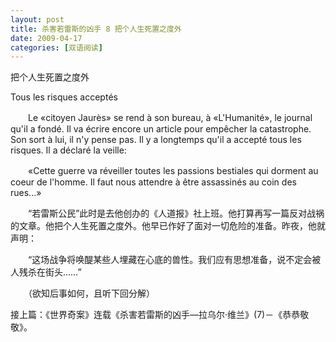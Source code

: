 ```yaml
---
layout: post
title: 杀害若雷斯的凶手 8 把个人生死置之度外
date: 2009-04-17
categories: [双语阅读]  
---
```


把个人生死置之度外

Tous les risques acceptés

　　Le «citoyen Jaurès» se rend à son bureau, à «L'Humanité», le journal qu'il a fondé. Il va écrire encore un article pour empêcher la catastrophe. Son sort à lui, il n'y pense pas. Il y a longtemps qu'il a accepté tous les risques. Il a déclaré la veille:

　　«Cette guerre va réveiller toutes les passions bestiales qui dorment au coeur de l'homme. Il faut nous attendre à être assassinés au coin des rues...»



　　“若雷斯公民”此时是去他创办的《人道报》社上班。他打算再写一篇反对战祸的文章。他把个人生死置之度外。他早已作好了面对一切危险的准备。昨夜，他就声明：

　　“这场战争将唤醍某些人埋藏在心底的兽性。我们应有思想准备，说不定会被人残杀在街头……”



　　（欲知后事如何，且听下回分解）

接上篇：《世界奇案》连载《杀害若雷斯的凶手—拉乌尔·维兰》(7)－《恭恭敬敬》。
